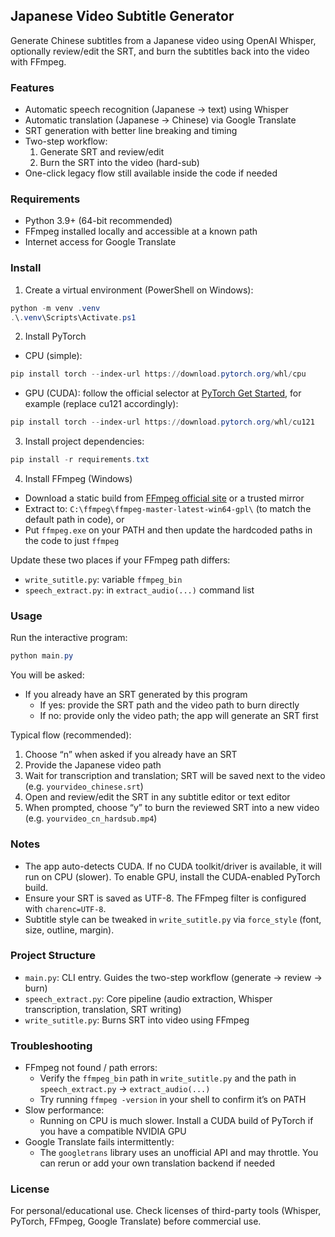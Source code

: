 ## Japanese Video Subtitle Generator

Generate Chinese subtitles from a Japanese video using OpenAI Whisper, optionally review/edit the SRT, and burn the subtitles back into the video with FFmpeg.

### Features
- Automatic speech recognition (Japanese → text) using Whisper
- Automatic translation (Japanese → Chinese) via Google Translate
- SRT generation with better line breaking and timing
- Two-step workflow:
  1) Generate SRT and review/edit
  2) Burn the SRT into the video (hard-sub)
- One-click legacy flow still available inside the code if needed

### Requirements
- Python 3.9+ (64-bit recommended)
- FFmpeg installed locally and accessible at a known path
- Internet access for Google Translate

### Install
1) Create a virtual environment (PowerShell on Windows):
```powershell
python -m venv .venv
.\.venv\Scripts\Activate.ps1
```

2) Install PyTorch
- CPU (simple):
```powershell
pip install torch --index-url https://download.pytorch.org/whl/cpu
```
- GPU (CUDA): follow the official selector at [PyTorch Get Started](https://pytorch.org/get-started/locally/), for example (replace cu121 accordingly):
```powershell
pip install torch --index-url https://download.pytorch.org/whl/cu121
```

3) Install project dependencies:
```powershell
pip install -r requirements.txt
```

4) Install FFmpeg (Windows)
- Download a static build from [FFmpeg official site](https://ffmpeg.org/download.html) or a trusted mirror
- Extract to: `C:\ffmpeg\ffmpeg-master-latest-win64-gpl\` (to match the default path in code), or
- Put `ffmpeg.exe` on your PATH and then update the hardcoded paths in the code to just `ffmpeg`

Update these two places if your FFmpeg path differs:
- `write_sutitle.py`: variable `ffmpeg_bin`
- `speech_extract.py`: in `extract_audio(...)` command list

### Usage
Run the interactive program:
```powershell
python main.py
```

You will be asked:
- If you already have an SRT generated by this program
  - If yes: provide the SRT path and the video path to burn directly
  - If no: provide only the video path; the app will generate an SRT first

Typical flow (recommended):
1) Choose “n” when asked if you already have an SRT
2) Provide the Japanese video path
3) Wait for transcription and translation; SRT will be saved next to the video (e.g. `yourvideo_chinese.srt`)
4) Open and review/edit the SRT in any subtitle editor or text editor
5) When prompted, choose “y” to burn the reviewed SRT into a new video (e.g. `yourvideo_cn_hardsub.mp4`)

### Notes
- The app auto-detects CUDA. If no CUDA toolkit/driver is available, it will run on CPU (slower). To enable GPU, install the CUDA-enabled PyTorch build.
- Ensure your SRT is saved as UTF-8. The FFmpeg filter is configured with `charenc=UTF-8`.
- Subtitle style can be tweaked in `write_sutitle.py` via `force_style` (font, size, outline, margin).

### Project Structure
- `main.py`: CLI entry. Guides the two-step workflow (generate → review → burn)
- `speech_extract.py`: Core pipeline (audio extraction, Whisper transcription, translation, SRT writing)
- `write_sutitle.py`: Burns SRT into video using FFmpeg

### Troubleshooting
- FFmpeg not found / path errors:
  - Verify the `ffmpeg_bin` path in `write_sutitle.py` and the path in `speech_extract.py` → `extract_audio(...)`
  - Try running `ffmpeg -version` in your shell to confirm it’s on PATH
- Slow performance:
  - Running on CPU is much slower. Install a CUDA build of PyTorch if you have a compatible NVIDIA GPU
- Google Translate fails intermittently:
  - The `googletrans` library uses an unofficial API and may throttle. You can rerun or add your own translation backend if needed

### License
For personal/educational use. Check licenses of third-party tools (Whisper, PyTorch, FFmpeg, Google Translate) before commercial use.


